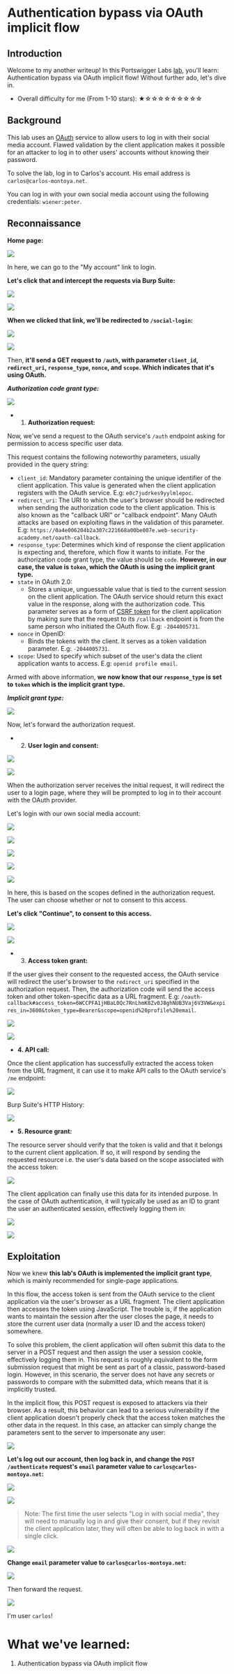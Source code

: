 # Authentication bypass via OAuth implicit flow

## Introduction

Welcome to my another writeup! In this Portswigger Labs [lab](https://portswigger.net/web-security/oauth/lab-oauth-authentication-bypass-via-oauth-implicit-flow), you'll learn: Authentication bypass via OAuth implicit flow! Without further ado, let's dive in.

- Overall difficulty for me (From 1-10 stars): ★☆☆☆☆☆☆☆☆☆

## Background

This lab uses an [OAuth](https://portswigger.net/web-security/oauth) service to allow users to log in with their social media account. Flawed validation by the client application makes it possible for an attacker to log in to other users' accounts without knowing their password.

To solve the lab, log in to Carlos's account. His email address is `carlos@carlos-montoya.net`.

You can log in with your own social media account using the following credentials: `wiener:peter`.

## Reconnaissance

**Home page:**

![](https://github.com/siunam321/CTF-Writeups/blob/main/Portswigger-Labs/OAuth-Authentication/OAuth-1/images/Pasted%20image%2020230103070826.png)

In here, we can go to the "My account" link to login.

**Let's click that and intercept the requests via Burp Suite:**

![](https://github.com/siunam321/CTF-Writeups/blob/main/Portswigger-Labs/OAuth-Authentication/OAuth-1/images/Pasted%20image%2020230103070910.png)

![](https://github.com/siunam321/CTF-Writeups/blob/main/Portswigger-Labs/OAuth-Authentication/OAuth-1/images/Pasted%20image%2020230103070922.png)

**When we clicked that link, we'll be redirected to `/social-login`:**

![](https://github.com/siunam321/CTF-Writeups/blob/main/Portswigger-Labs/OAuth-Authentication/OAuth-1/images/Pasted%20image%2020230103071017.png)

![](https://github.com/siunam321/CTF-Writeups/blob/main/Portswigger-Labs/OAuth-Authentication/OAuth-1/images/Pasted%20image%2020230103071029.png)

Then, **it'll send a GET request to `/auth`, with parameter `client_id`, `redirect_uri`, `response_type`, `nonce`, and `scope`. Which indicates that it's using OAuth.**

***Authorization code grant type:***

![](https://github.com/siunam321/CTF-Writeups/blob/main/Portswigger-Labs/OAuth-Authentication/OAuth-1/images/Pasted%20image%2020230103071301.png)

- 1. **Authorization request:**

Now, we've send a request to the OAuth service's `/auth` endpoint asking for permission to access specific user data.

This request contains the following noteworthy parameters, usually provided in the query string:

- `client_id`: Mandatory parameter containing the unique identifier of the client application. This value is generated when the client application registers with the OAuth service. E.g: `e0c7judrkes9yylmlepoc`.
- `redirect_uri`: The URI to which the user's browser should be redirected when sending the authorization code to the client application. This is also known as the "callback URI" or "callback endpoint". Many OAuth attacks are based on exploiting flaws in the validation of this parameter. E.g: `https://0a4e006204b2a307c221668a00be007e.web-security-academy.net/oauth-callback`.
- `response_type`: Determines which kind of response the client application is expecting and, therefore, which flow it wants to initiate. For the authorization code grant type, the value should be `code`. **However, in our case, the value is `token`, which the OAuth is using the implicit grant type.**
- `state` in OAuth 2.0:
    - Stores a unique, unguessable value that is tied to the current session on the client application. The OAuth service should return this exact value in the response, along with the authorization code. This parameter serves as a form of [CSRF token](https://portswigger.net/web-security/csrf/tokens) for the client application by making sure that the request to its `/callback` endpoint is from the same person who initiated the OAuth flow. E.g: `-2044005731`.
- `nonce` in OpenID:
    - Binds the tokens with the client. It serves as a token validation parameter. E.g: `-2044005731`.
- `scope`: Used to specify which subset of the user's data the client application wants to access. E.g: `openid profile email`.

Armed with above information, **we now know that our `response_type` is set to `token` which is the implicit grant type.**

***Implicit grant type:***

![](https://github.com/siunam321/CTF-Writeups/blob/main/Portswigger-Labs/OAuth-Authentication/OAuth-1/images/Pasted%20image%2020230103073409.png)

Now, let's forward the authorization request.

- 2. **User login and consent:**

![](https://github.com/siunam321/CTF-Writeups/blob/main/Portswigger-Labs/OAuth-Authentication/OAuth-1/images/Pasted%20image%2020230103072213.png)

![](https://github.com/siunam321/CTF-Writeups/blob/main/Portswigger-Labs/OAuth-Authentication/OAuth-1/images/Pasted%20image%2020230103072654.png)

When the authorization server receives the initial request, it will redirect the user to a login page, where they will be prompted to log in to their account with the OAuth provider.

Let's login with our own social media account:

![](https://github.com/siunam321/CTF-Writeups/blob/main/Portswigger-Labs/OAuth-Authentication/OAuth-1/images/Pasted%20image%2020230103073158.png)

![](https://github.com/siunam321/CTF-Writeups/blob/main/Portswigger-Labs/OAuth-Authentication/OAuth-1/images/Pasted%20image%2020230103073209.png)

![](https://github.com/siunam321/CTF-Writeups/blob/main/Portswigger-Labs/OAuth-Authentication/OAuth-1/images/Pasted%20image%2020230103073611.png)

![](https://github.com/siunam321/CTF-Writeups/blob/main/Portswigger-Labs/OAuth-Authentication/OAuth-1/images/Pasted%20image%2020230103073633.png)

![](https://github.com/siunam321/CTF-Writeups/blob/main/Portswigger-Labs/OAuth-Authentication/OAuth-1/images/Pasted%20image%2020230103073657.png)

In here, this is based on the scopes defined in the authorization request. The user can choose whether or not to consent to this access.

**Let's click "Continue", to consent to this access.**

![](https://github.com/siunam321/CTF-Writeups/blob/main/Portswigger-Labs/OAuth-Authentication/OAuth-1/images/Pasted%20image%2020230103073823.png)

![](https://github.com/siunam321/CTF-Writeups/blob/main/Portswigger-Labs/OAuth-Authentication/OAuth-1/images/Pasted%20image%2020230103073833.png)

- 3. **Access token grant:**

If the user gives their consent to the requested access, the OAuth service will redirect the user's browser to the `redirect_uri` specified in the authorization request. Then, the authorization code will send the access token and other token-specific data as a URL fragment. E.g: `/oauth-callback#access_token=6WCCPFA1jHBaL0Qc7RnLhmK8Zv0J8ghNUB3Vaj6V3VW&expires_in=3600&token_type=Bearer&scope=openid%20profile%20email`.

![](https://github.com/siunam321/CTF-Writeups/blob/main/Portswigger-Labs/OAuth-Authentication/OAuth-1/images/Pasted%20image%2020230103073849.png)

![](https://github.com/siunam321/CTF-Writeups/blob/main/Portswigger-Labs/OAuth-Authentication/OAuth-1/images/Pasted%20image%2020230103080431.png)

- **4. API call:**

Once the client application has successfully extracted the access token from the URL fragment, it can use it to make API calls to the OAuth service's `/me` endpoint:

![](https://github.com/siunam321/CTF-Writeups/blob/main/Portswigger-Labs/OAuth-Authentication/OAuth-1/images/Pasted%20image%2020230103073857.png)

Burp Suite's HTTP History:

![](https://github.com/siunam321/CTF-Writeups/blob/main/Portswigger-Labs/OAuth-Authentication/OAuth-1/images/Pasted%20image%2020230103075050.png)

- **5. Resource grant:**

The resource server should verify that the token is valid and that it belongs to the current client application. If so, it will respond by sending the requested resource i.e. the user's data based on the scope associated with the access token:

![](https://github.com/siunam321/CTF-Writeups/blob/main/Portswigger-Labs/OAuth-Authentication/OAuth-1/images/Pasted%20image%2020230103073908.png)

The client application can finally use this data for its intended purpose. In the case of OAuth authentication, it will typically be used as an ID to grant the user an authenticated session, effectively logging them in:

![](https://github.com/siunam321/CTF-Writeups/blob/main/Portswigger-Labs/OAuth-Authentication/OAuth-1/images/Pasted%20image%2020230103074022.png)

![](https://github.com/siunam321/CTF-Writeups/blob/main/Portswigger-Labs/OAuth-Authentication/OAuth-1/images/Pasted%20image%2020230103075220.png)

## Exploitation

Now we knew **this lab's OAuth is implemented the implicit grant type**, which is mainly recommended for single-page applications.

In this flow, the access token is sent from the OAuth service to the client application via the user's browser as a URL fragment. The client application then accesses the token using JavaScript. The trouble is, if the application wants to maintain the session after the user closes the page, it needs to store the current user data (normally a user ID and the access token) somewhere.

To solve this problem, the client application will often submit this data to the server in a POST request and then assign the user a session cookie, effectively logging them in. This request is roughly equivalent to the form submission request that might be sent as part of a classic, password-based login. However, in this scenario, the server does not have any secrets or passwords to compare with the submitted data, which means that it is implicitly trusted.

In the implicit flow, this POST request is exposed to attackers via their browser. As a result, this behavior can lead to a serious vulnerability if the client application doesn't properly check that the access token matches the other data in the request. In this case, an attacker can simply change the parameters sent to the server to impersonate any user:

![](https://github.com/siunam321/CTF-Writeups/blob/main/Portswigger-Labs/OAuth-Authentication/OAuth-1/images/Pasted%20image%2020230103075925.png)

**Let's log out our account, then log back in, and change the `POST /authenticate` request's `email` parameter value to `carlos@carlos-montoya.net`:**

![](https://github.com/siunam321/CTF-Writeups/blob/main/Portswigger-Labs/OAuth-Authentication/OAuth-1/images/Pasted%20image%2020230103080123.png)

![](https://github.com/siunam321/CTF-Writeups/blob/main/Portswigger-Labs/OAuth-Authentication/OAuth-1/images/Pasted%20image%2020230103080307.png)

> Note: The first time the user selects "Log in with social media", they will need to manually log in and give their consent, but if they revisit the client application later, they will often be able to log back in with a single click.

![](https://github.com/siunam321/CTF-Writeups/blob/main/Portswigger-Labs/OAuth-Authentication/OAuth-1/images/Pasted%20image%2020230103080445.png)

**Change `email` parameter value to `carlos@carlos-montoya.net`:**

![](https://github.com/siunam321/CTF-Writeups/blob/main/Portswigger-Labs/OAuth-Authentication/OAuth-1/images/Pasted%20image%2020230103080512.png)

Then forward the request.

![](https://github.com/siunam321/CTF-Writeups/blob/main/Portswigger-Labs/OAuth-Authentication/OAuth-1/images/Pasted%20image%2020230103080603.png)

I'm user `carlos`!

# What we've learned:

1. Authentication bypass via OAuth implicit flow